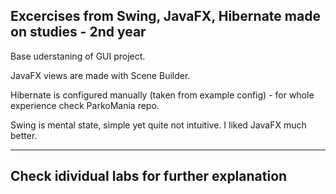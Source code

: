 ## Excercises from Swing, JavaFX, Hibernate made on studies - 2nd year

Base uderstaning of GUI project.  

JavaFX views are made with Scene Builder.   

Hibernate is configured manually (taken from example config) - for whole experience check ParkoMania repo.  

Swing is mental state, simple yet quite not intuitive. I liked JavaFX much better.  

<hr>

## Check idividual labs for further explanation
